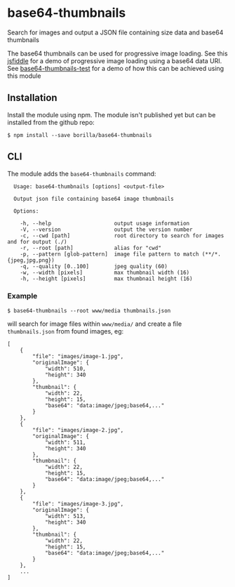 # base64-thumbnails

Search for images and output a JSON file containing size data and base64 thumbnails

The base64 thumbnails can be used for progressive image loading. See this [jsfiddle](https://jsfiddle.net/borilla/pacf4kva/) for a demo of progressive image loading using a base64 data URI. See [base64-thumbnails-test](https://github.com/borilla/base64-thumbnails-test) for a demo of how this can be achieved using this module

## Installation

Install the module using npm. The module isn't published yet but can be installed from the github repo:
```shell
$ npm install --save borilla/base64-thumbnails
```

## CLI

The module adds the `base64-thumbnails` command:
```
  Usage: base64-thumbnails [options] <output-file>

  Output json file containing base64 image thumbnails

  Options:

    -h, --help                    output usage information
    -V, --version                 output the version number
    -c, --cwd [path]              root directory to search for images and for output (./)
    -r, --root [path]             alias for "cwd"
    -p, --pattern [glob-pattern]  image file pattern to match (**/*.{jpeg,jpg,png})
    -q, --quality [0..100]        jpeg quality (60)
    -w, --width [pixels]          max thumbnail width (16)
    -h, --height [pixels]         max thumbnail height (16)
```

### Example

```
$ base64-thumbnails --root www/media thumbnails.json
```
will search for image files within `www/media/` and create a file `thumbnails.json` from found images, eg:
```
[
    {
        "file": "images/image-1.jpg",
        "originalImage": {
            "width": 510,
            "height": 340
        },
        "thumbnail": {
            "width": 22,
            "height": 15,
            "base64": "data:image/jpeg;base64,..."
        }
    },
    {
        "file": "images/image-2.jpg",
        "originalImage": {
            "width": 511,
            "height": 340
        },
        "thumbnail": {
            "width": 22,
            "height": 15,
            "base64": "data:image/jpeg;base64,..."
        }
    },
    {
        "file": "images/image-3.jpg",
        "originalImage": {
            "width": 513,
            "height": 340
        },
        "thumbnail": {
            "width": 22,
            "height": 15,
            "base64": "data:image/jpeg;base64,..."
        }
    },
    ...
]
```
